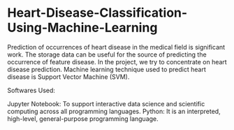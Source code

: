 # Heart-Disease-Classification-Using-Machine-Learning
Prediction of occurrences of heart disease in the medical field is significant work. The storage data can be useful for the source of predicting the occurrence of feature disease.
In the project, we try to concentrate on heart disease prediction. Machine learning technique used to predict heart disease is Support Vector Machine (SVM).

Softwares Used:

Jupyter Notebook: To support interactive data science and scientific computing across all programming languages. 
Python: It is an interpreted, high-level, general-purpose programming language.
